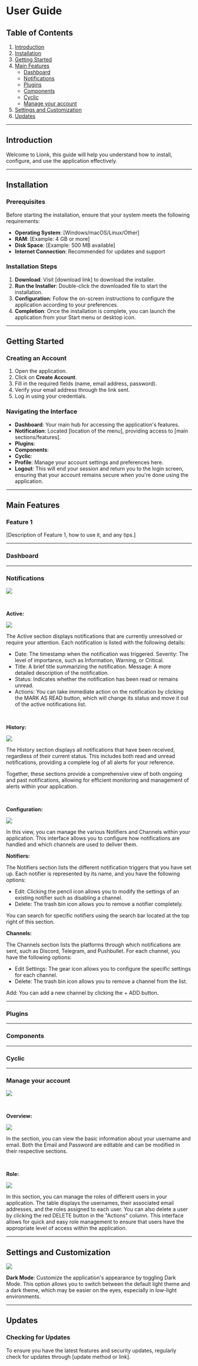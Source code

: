 # User Guide

## Table of Contents

1. [Introduction](#introduction)
2. [Installation](#installation)
3. [Getting Started](#getting-started)
4. [Main Features](#main-features)
   - [Dashboard](#dashboard)
   - [Notifications](#notifications)
   - [Plugins](#plugins)
   - [Components](#components)
   - [Cyclic](#cyclic)
   - [Manage your account](#manage-your-account)
5. [Settings and Customization](#settings-and-customization)
6. [Updates](#updates)

---

## Introduction

Welcome to Lionk, this guide will help you understand how to install, configure, and use the application effectively.

---

## Installation

### Prerequisites

Before starting the installation, ensure that your system meets the following requirements:

- **Operating System**: [Windows/macOS/Linux/Other]
- **RAM**: [Example: 4 GB or more]
- **Disk Space**: [Example: 500 MB available]
- **Internet Connection**: Recommended for updates and support

### Installation Steps

1. **Download**: Visit [download link] to download the installer.
2. **Run the Installer**: Double-click the downloaded file to start the installation.
3. **Configuration**: Follow the on-screen instructions to configure the application according to your preferences.
4. **Completion**: Once the installation is complete, you can launch the application from your Start menu or desktop icon.

---

## Getting Started

### Creating an Account

1. Open the application.
2. Click on **Create Account**.
3. Fill in the required fields (name, email address, password).
4. Verify your email address through the link sent.
5. Log in using your credentials.

### Navigating the Interface

- **Dashboard**: Your main hub for accessing the application's features.
- **Notification**: Located [location of the menu], providing access to [main sections/features].
- **Plugins**: 
- **Components**: 
- **Cyclic**: 
- **Profile**: Manage your account settings and preferences here.
- **Logout**: This will end your session and return you to the login screen, ensuring that your account remains secure when you're done using the application.

---

## Main Features

### Feature 1

[Description of Feature 1, how to use it, and any tips.]

---

### Dashboard

---

### Notifications

![](drawerTopNotification.png)

<br>

**Active:**

![](active.png)

The Active section displays notifications that are currently unresolved or require your attention. Each notification is listed with the following details:

- Date: The timestamp when the notification was triggered.
Severity: The level of importance, such as Information, Warning, or Critical.
- Title: A brief title summarizing the notification.
Message: A more detailed description of the notification.
- Status: Indicates whether the notification has been read or remains unread.
- Actions: You can take immediate action on the notification by clicking the MARK AS READ button, which will change its status and move it out of the active notifications list.

<br>

**History:**

![](history.png)

The History section displays all notifications that have been received, regardless of their current status. This includes both read and unread notifications, providing a complete log of all alerts for your reference.

Together, these sections provide a comprehensive view of both ongoing and past notifications, allowing for efficient monitoring and management of alerts within your application.

<br>

**Configuration:**

![](configuration.png)

In this view, you can manage the various Notifiers and Channels within your application. This interface allows you to configure how notifications are handled and which channels are used to deliver them.

**Notifiers:**

The Notifiers section lists the different notification triggers that you have set up. Each notifier is represented by its name, and you have the following options:

- Edit: Clicking the pencil icon allows you to modify the settings of an existing notifier such as disabling a channel.
- Delete: The trash bin icon allows you to remove a notifier completely.

You can search for specific notifiers using the search bar located at the top right of this section.

**Channels:**

The Channels section lists the platforms through which notifications are sent, such as Discord, Telegram, and Pushbullet. For each channel, you have the following options:

- Edit Settings: The gear icon allows you to configure the specific settings for each channel.
- Delete: The trash bin icon allows you to remove a channel from the list.

Add: You can add a new channel by clicking the + ADD button.

---

### Plugins

---

### Components

---

### Cyclic

---

### Manage your account

![](drawerBottomProfile.png)

<br>

**Overview:**

![](profile.png)

In the section, you can view the basic information about your username and email. Both the Email and Password are editable and can be modified in their respective sections.

<br>

**Role:**

![](role.png)

In this section, you can manage the roles of different users in your application. The table displays the usernames, their associated email addresses, and the roles assigned to each user. You can also delete a user by clicking the red DELETE button in the "Actions" column. This interface allows for quick and easy role management to ensure that users have the appropriate level of access within the application.

---

## Settings and Customization

![](appBarDarkMode.png)

**Dark Mode**: Customize the application's appearance by toggling Dark Mode. This option allows you to switch between the default light theme and a dark theme, which may be easier on the eyes, especially in low-light environments.

---

## Updates

### Checking for Updates

To ensure you have the latest features and security updates, regularly check for updates through [update method or link].
